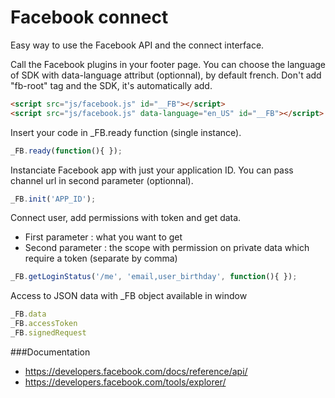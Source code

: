 Facebook connect
==================================================

Easy way to use the Facebook API and the connect interface.

Call the Facebook plugins in your footer page. You can choose the language of SDK with data-language attribut (optionnal), by default french. Don't add "fb-root" tag and the SDK, it's automatically add.

```html
<script src="js/facebook.js" id="__FB"></script>
<script src="js/facebook.js" data-language="en_US" id="__FB"></script>
```

Insert your code in _FB.ready function (single instance).

```javascript
_FB.ready(function(){ });
```

Instanciate Facebook app with just your application ID. You can pass channel url in second parameter (optionnal).

```javascript
_FB.init('APP_ID');
```


Connect user, add permissions with token and get data.

- First parameter : what you want to get
- Second parameter : the scope with permission on private data which require a token (separate by comma)

```javascript
_FB.getLoginStatus('/me', 'email,user_birthday', function(){ });
```

Access to JSON data with _FB object available in window

```javascript
_FB.data
_FB.accessToken
_FB.signedRequest
```

###Documentation
- https://developers.facebook.com/docs/reference/api/
- https://developers.facebook.com/tools/explorer/
